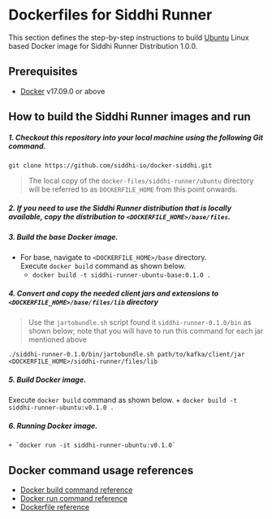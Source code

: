 # Dockerfiles for Siddhi Runner #

This section defines the step-by-step instructions to build [Ubuntu](https://hub.docker.com/_/ubuntu/) Linux based Docker image for Siddhi Runner Distribution 1.0.0.

## Prerequisites

* [Docker](https://www.docker.com/get-docker) v17.09.0 or above

## How to build the Siddhi Runner images and run

##### 1. Checkout this repository into your local machine using the following Git command.

```
git clone https://github.com/siddhi-io/docker-siddhi.git
```

>The local copy of the `docker-files/siddhi-runner/ubuntu` directory will be referred to as `DOCKERFILE_HOME` from this point onwards.

##### 2. If you need to use the Siddhi Runner distribution that is locally available, copy the distribution to `<DOCKERFILE_HOME>/base/files`.

##### 3. Build the base Docker image.

- For base, navigate to `<DOCKERFILE_HOME>/base` directory. <br>
  Execute `docker build` command as shown below.
    + `docker build -t siddhi-runner-ubuntu-base:0.1.0 .`

##### 4. Convert and copy the needed client jars and extensions to `<DOCKERFILE_HOME>/base/files/lib` directory

> Use the `jartobundle.sh` script found it `siddhi-runner-0.1.0/bin` as shown below; note that you will have to run this command for each jar mentioned above

  ```
  ./siddhi-runner-0.1.0/bin/jartobundle.sh path/to/kafka/client/jar <DOCKERFILE_HOME>/siddhi-runner/files/lib
  ```        
##### 5. Build Docker image.

  Execute `docker build` command as shown below. 
    + `docker build -t siddhi-runner-ubuntu:v0.1.0 .`
    
##### 6. Running Docker image.

    + `docker run -it siddhi-runner-ubuntu:v0.1.0`

## Docker command usage references

* [Docker build command reference](https://docs.docker.com/engine/reference/commandline/build/)
* [Docker run command reference](https://docs.docker.com/engine/reference/run/)
* [Dockerfile reference](https://docs.docker.com/engine/reference/builder/)